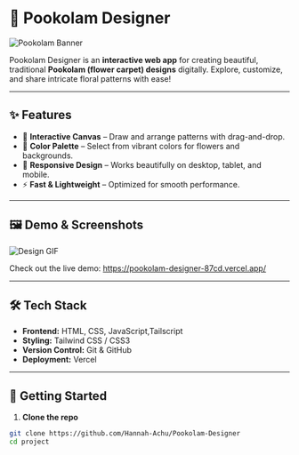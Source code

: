 # 🌸 Pookolam Designer

![Pookolam Banner](https://via.placeholder.com/800x200?text=Pookolam+Designer)  

Pookolam Designer is an **interactive web app** for creating beautiful, traditional **Pookolam (flower carpet) designs** digitally. Explore, customize, and share intricate floral patterns with ease!  

---

## ✨ Features

- 🎨 **Interactive Canvas** – Draw and arrange patterns with drag-and-drop.  
- 🌈 **Color Palette** – Select from vibrant colors for flowers and backgrounds.  
- 📱 **Responsive Design** – Works beautifully on desktop, tablet, and mobile.  
- ⚡ **Fast & Lightweight** – Optimized for smooth performance.  

---

## 🖼️ Demo & Screenshots

![Design GIF](https://via.placeholder.com/600x300?text=Animated+GIF+of+Pookolam+Designer)  

Check out the live demo: https://pookolam-designer-87cd.vercel.app/

---

## 🛠️ Tech Stack

- **Frontend:** HTML, CSS, JavaScript,Tailscript
- **Styling:** Tailwind CSS / CSS3  
- **Version Control:** Git & GitHub  
- **Deployment:** Vercel   

---

## 🚀 Getting Started

1. **Clone the repo**

```bash
git clone https://github.com/Hannah-Achu/Pookolam-Designer
cd project
